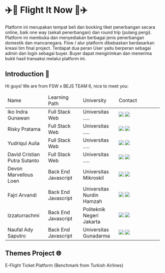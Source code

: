 # ✈️🎫 Flight It Now 🎫✈️
<p>Platform ini merupakan tempat beli dan booking tiket penerbangan secara online, baik one way (sekali
penerbangan) dan round trip (pulang pergi). Platform ini membuka dan menyediakan berbagai jenis
penerbangan domestik dan mancanegara. Flow / alur platform dibebaskan berdasarkan kreasi tim final
project.
Terdapat dua peran User yaitu berperan sebagai admin dan login sebagai buyer. Buyer dapat
mengirimkan dan menerima bukti hasil transaksi melalui platform ini.</p>

<h2>Introduction 👋</h2>
<p>Hi guys! We are from FSW x BEJS TEAM 6, nice to meet you:  </p>
    <table align="center">
      <thead>
        <tr>
          <td width="20%">Name</td>
          <td width="20%">Learning Path</td>
          <td width="20%">University</td>
          <td width="25%">Contact</td>
        </tr>
      </thead>
      <tbody>
        <tr>
          <td>Iko Indra Gunawan</td>
          <td>Full Stack Web</td>
          <td>Universitas .....</td>
          <td>
              <a href="https://www.linkedin.com/in/"><img src="https://img.shields.io/badge/--linkedin?label=LinkedIn&logo=LinkedIn&style=social"></a>
              <a href="https://github.com/"><img src="https://img.shields.io/badge/GitHub-100000?style=for-the-badge&logo=github&logoColor=white"></a>
          </td>
        </tr>
        <tr>
          <td>Risky Pratama</td>
          <td>Full Stack Web</td>
          <td>Universitas .....</td>
          <td>
              <a href="https://www.linkedin.com/in/"><img src="https://img.shields.io/badge/--linkedin?label=LinkedIn&logo=LinkedIn&style=social"></a>
              <a href="https://github.com/"><img src="https://img.shields.io/badge/GitHub-100000?style=for-the-badge&logo=github&logoColor=white"></a>
          </td>
        </tr>
        <tr>
          <td>Yudriqul Aulia</td>
          <td>Full Stack Web</td>
          <td>Universitas .....</td>
          <td>
              <a href="https://www.linkedin.com/in/"><img src="https://img.shields.io/badge/--linkedin?label=LinkedIn&logo=LinkedIn&style=social"></a>
              <a href="https://github.com/"><img src="https://img.shields.io/badge/GitHub-100000?style=for-the-badge&logo=github&logoColor=white"></a>
          </td>
        </tr>
        <tr>
          <td>David Cristian Putra Sutanto</td>
          <td>Full Stack Web</td>
          <td>Universitas .....</td>
          <td>
              <a href="https://www.linkedin.com/in/"><img src="https://img.shields.io/badge/--linkedin?label=LinkedIn&logo=LinkedIn&style=social"></a>
              <a href="https://github.com/"><img src="https://img.shields.io/badge/GitHub-100000?style=for-the-badge&logo=github&logoColor=white"></a>
          </td>
        </tr>
        <tr>
          <td>Devon Marvellous Loen</td>
          <td>Back End Javascript</td>
          <td>Universitas Mikroskil</td>
          <td>
              <a href="https://www.linkedin.com/in/"><img src="https://img.shields.io/badge/--linkedin?label=LinkedIn&logo=LinkedIn&style=social"></a>
              <a href="https://github.com/"><img src="https://img.shields.io/badge/GitHub-100000?style=for-the-badge&logo=github&logoColor=white"></a>
          </td>
        </tr>
        <tr>
          <td>Fajri Arvandi</td>
          <td>Back End Javascript</td>
          <td>Universitas Nurdin Hamzah</td>
          <td>
              <a href="https://www.linkedin.com/in/"><img src="https://img.shields.io/badge/--linkedin?label=LinkedIn&logo=LinkedIn&style=social"></a>
              <a href="https://github.com/"><img src="https://img.shields.io/badge/GitHub-100000?style=for-the-badge&logo=github&logoColor=white"></a>
          </td>
        </tr>
        <tr>
          <td>Izzaturrachmi</td>
          <td>Back End Javascript</td>
          <td>Politeknik Negeri Jakarta</td>
          <td>
              <a href="https://www.linkedin.com/in/"><img src="https://img.shields.io/badge/--linkedin?label=LinkedIn&logo=LinkedIn&style=social"></a>
              <a href="https://github.com/"><img src="https://img.shields.io/badge/GitHub-100000?style=for-the-badge&logo=github&logoColor=white"></a>
          </td>
        </tr>
        <tr>
          <td>Naufal Ady Saputro</td>
          <td>Back End Javascript</td>
          <td>Universitas Gunadarma</td>
          <td>
              <a href="https://www.linkedin.com/in/"><img src="https://img.shields.io/badge/--linkedin?label=LinkedIn&logo=LinkedIn&style=social"></a>
              <a href="https://github.com/"><img src="https://img.shields.io/badge/GitHub-100000?style=for-the-badge&logo=github&logoColor=white"></a>
          </td>
        </tr>
      </tbody>
    </table>

<h2>Themes Project 🌐</h2>
<p>E-Flight Ticket Platform (Benchmark from Turkish Airlines)</p>
